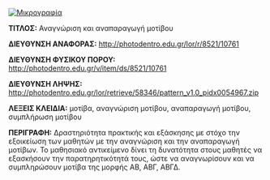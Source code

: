 [![Μικρογραφία](http://photodentro.edu.gr/lor/retrieve/58344/pattern_v1.0.zip.jpg)](http://photodentro.edu.gr/lor/r/8521/10761)

**ΤΙΤΛΟΣ:** Αναγνώριση και αναπαραγωγή μοτίβου

**ΔΙΕΥΘΥΝΣΗ ΑΝΑΦΟΡΑΣ:** http://photodentro.edu.gr/lor/r/8521/10761

**ΔΙΕΥΘΥΝΣΗ ΦΥΣΙΚΟΥ ΠΟΡΟΥ:** http://photodentro.edu.gr/v/item/ds/8521/10761

**ΔΙΕΥΘΥΝΣΗ ΛΗΨΗΣ:** http://photodentro.edu.gr/lor/retrieve/58346/pattern_v1.0_pidx0054967.zip

**ΛΕΞΕΙΣ ΚΛΕΙΔΙΑ:** μοτίβα, αναγνώριση μοτίβου, αναπαραγωγή μοτίβου, συμπλήρωση μοτίβου

**ΠΕΡΙΓΡΑΦΗ:** Δραστηριότητα πρακτικής και εξάσκησης με στόχο την εξοικείωση των μαθητών με την αναγνώριση και την αναπαραγωγή μοτίβων. 
Το μαθησιακό αντικείμενο δίνει τη δυνατότητα στους μαθητές να εξασκήσουν την παρατηρητικότητά τους, ώστε να αναγνωρίσουν και να συμπληρώσουν μοτίβα της μορφής ΑΒ, ΑΒΓ, ΑΒΓΔ.
